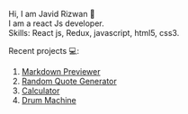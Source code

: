 Hi, I am Javid Rizwan 👋  
I am a react Js developer.  
Skills: React js, Redux, javascript, html5, css3. 
  
Recent projects 💻:
1. [Markdown Previewer](https://view-markdown.netlify.app/)
2. [Random Quote Generator](https://random-quote-maker.netlify.app/)
3. [Calculator](https://javid-calculator.netlify.app/)
4. [Drum Machine](https://drums-to-play.netlify.app/)

<!---
JavidRizwan/JavidRizwan is a ✨ special ✨ repository because its `README.md` (this file) appears on your GitHub profile.
You can click the Preview link to take a look at your changes.
--->
